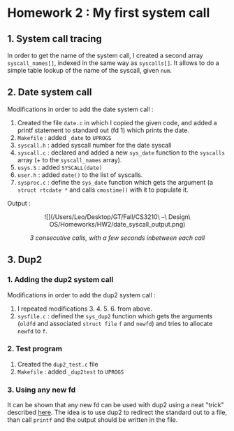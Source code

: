 # Homework 2 : My first system call

## 1. System call tracing
In order to get the name of the system call, I created a second array `syscall_names[]`, indexed in the same way as `syscalls[]`. It allows to do a simple table lookup of the name of the syscall, given `num`.

## 2. Date system call
Modifications in order to add the date system call :

1. Created the file `date.c` in which I copied the given code, and added a printf statement to standard out (fd 1) which prints the date.
2. `Makefile` : added `_date` to `UPROGS`
3. `syscall.h` : added syscall number for the date syscall
4. `syscall.c` : declared and added a new `sys_date` function to the `syscalls` array (+ to the `syscall_names` array).
5. `usys.S` : added `SYSCALL(date)`
6. `user.h` : added `date()` to the list of syscalls.
7. `sysproc.c` : define the `sys_date` function which gets the argument (a `struct rtcdate *` and calls `cmostime()` with it to populate it.

Output :

<center>

![](/Users/Leo/Desktop/GT/Fall/CS3210\ –\ Design\ OS/Homeworks/HW2/date_syscall_output.png)

*3 consecutive calls, with a few seconds inbetween each call*

</center>

## 3. Dup2
### 1. Adding the dup2 system call
Modifications in order to add the dup2 system call : 

1. I repeated modifications 3. 4. 5. 6. from above.
2. `sysfile.c` : defined the `sys_dup2` function which gets the arguments (`oldfd` and associated `struct file` `f` and `newfd`) and tries to allocate `newfd` to `f`.

### 2. Test program

1. Created the `dup2_test.c` file
2. `Makefile` : added `_dup2test` to `UPROGS`

### 3. Using any new fd

It can be shown that any new fd can be used with dup2 using a neat "trick" described [here](https://www.geeksforgeeks.org/dup-dup2-linux-system-call/). The idea is to use dup2 to redirect the standard out to a file, than call `printf` and the output should be written in the file.